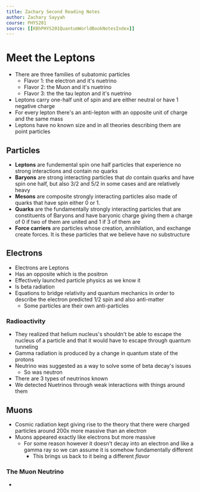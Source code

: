 ```yaml
---
title: Zachary Second Reading Notes
author: Zachary Sayyah
course: PHYS201
source: [[KBhPHYS201QuantumWorldBookNotesIndex]]
---
```


# Meet the Leptons
 - There are three families of subatomic particles
	 - Flavor 1: the electron and it's nuetrino
	 - Flavor 2: the Muon and it's nuetrino
	 - Flavor 3: the the tau lepton and it's nuetrino
 - Leptons carry one-half unit of spin and are either neutral or have 1 negative charge
 - For every lepton there's an anti-lepton with an opposite unit of charge and the same mass
 - Leptons have no known size and in all theories describing them are point particles

## Particles
- **Leptons** are fundemental spin one half particles that experience no strong interactions and contain no quarks
- **Baryons** are strong interacting particles that *do* contain quarks and have spin one half, but also 3/2 and 5/2 in some cases and are relatively heavy
- **Mesons** are composite strongly interacting particles also made of quarks that have spin either 0 or 1.
- **Quarks** are the fundamentally strongly interacting particles that are constituents of Baryons and have baryonic charge giving them a charge of 0 if two of them are united and 1 if 3 of them are
- **Force carriers** are particles whose creation, annihilation, and exchange create forces. It is these particles that we believe have no substructure

## Electrons
 - Electrons are Leptons
 - Has an opposite which is the positron
 - Effectively launched particle physics as we know it
 - Is beta radiation
 - Equations to bridge relativity and quantum mechanics in order to describe the electron predicted 1/2 spin and also anti-matter
	 - Some particles are their own anti-particles

### Radioactivity
 - They realized that helium nucleus's shouldn't be able to escape the nucleus of a particle and that it would have to escape through quantum tunneling
 - Gamma radiation is produced by a change in quantum state of the protons
 - Neutrino was suggested as a way to solve some of beta decay's issues
	 - So was neutron
 - There are 3 types of neutrinos known
 - We detected Nuetrinos through weak interactions with things around them

## Muons
 - Cosmic radiation kept giving rise to the theory that there were charged particles around 200x more massive than an electron
 - Muons appeared exactly like electrons but more massive
	 - For some reason however it doesn't decay into an electron and like a gamma ray so we can assume it is somehow fundamentally different
		 - This brings us back to it being a different *flavor*

### The Muon Neutrino
- 